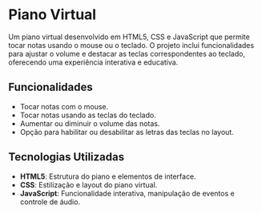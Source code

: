 # Piano Virtual

Um piano virtual desenvolvido em HTML5, CSS e JavaScript que permite tocar notas usando o mouse ou o teclado. O projeto inclui funcionalidades para ajustar o volume e destacar as teclas correspondentes ao teclado, oferecendo uma experiência interativa e educativa.

## Funcionalidades

- Tocar notas com o mouse.
- Tocar notas usando as teclas do teclado.
- Aumentar ou diminuir o volume das notas.
- Opção para habilitar ou desabilitar as letras das teclas no layout.

## Tecnologias Utilizadas

- **HTML5**: Estrutura do piano e elementos de interface.
- **CSS**: Estilização e layout do piano virtual.
- **JavaScript**: Funcionalidade interativa, manipulação de eventos e controle de áudio.



